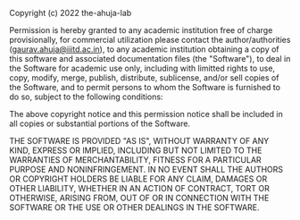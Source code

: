 Copyright (c) 2022 the-ahuja-lab

Permission is hereby granted to any academic institution free of charge provisionally, 
for commercial utilization please contact the author/authorities (gaurav.ahuja@iiitd.ac.in),
to any academic institution obtaining a copy of this software and associated documentation 
files (the "Software"), to deal in the Software for academic use only, including with 
limitted rights to use, copy, modify, merge, publish, distribute, sublicense, and/or 
sell copies of the Software, and to permit persons to whom the Software is
furnished to do so, subject to the following conditions:

The above copyright notice and this permission notice shall be included in all
copies or substantial portions of the Software.

THE SOFTWARE IS PROVIDED "AS IS", WITHOUT WARRANTY OF ANY KIND, EXPRESS OR
IMPLIED, INCLUDING BUT NOT LIMITED TO THE WARRANTIES OF MERCHANTABILITY,
FITNESS FOR A PARTICULAR PURPOSE AND NONINFRINGEMENT. IN NO EVENT SHALL THE
AUTHORS OR COPYRIGHT HOLDERS BE LIABLE FOR ANY CLAIM, DAMAGES OR OTHER
LIABILITY, WHETHER IN AN ACTION OF CONTRACT, TORT OR OTHERWISE, ARISING FROM,
OUT OF OR IN CONNECTION WITH THE SOFTWARE OR THE USE OR OTHER DEALINGS IN THE
SOFTWARE.
